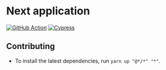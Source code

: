 # Next application

[![GitHub Action](https://github.com/monorepo-template/monorepo-template/actions/workflows/example-react-application.yml/badge.svg?branch=main&event=push)](https://github.com/monorepo-template/monorepo-template/actions/workflows/example-react-application.yml)
[![Cypress](https://img.shields.io/endpoint?url=https://dashboard.cypress.io/badge/simple/4akrvv/main&label=Cypress&style=flat)](https://dashboard.cypress.io/projects/4akrvv/runs)

## Contributing

- To install the latest dependencies, run `yarn up "@*/*" "*"`.
